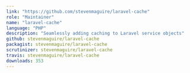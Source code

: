 ```yaml
---
link: "https://github.com/stevenmaguire/laravel-cache"
role: "Maintainer"
name: "laravel-cache"
language: "PHP"
description: "Seamlessly adding caching to Laravel service objects"
github: stevenmaguire/laravel-cache
packagist: stevenmaguire/laravel-cache
scrutinizer: stevenmaguire/laravel-cache
travis: stevenmaguire/laravel-cache
downloads: 353
---
```

